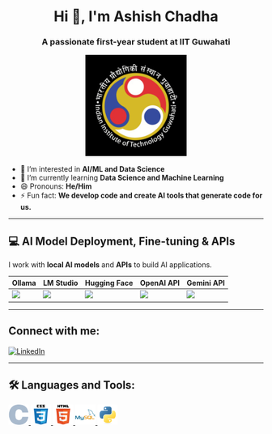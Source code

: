 <h1 align="center">Hi 👋, I'm Ashish Chadha</h1>
<h3 align="center">A passionate first-year student at IIT Guwahati</h3>

<p align="center">
  <img src="iitg.jpg" alt="IIT Guwahati Logo" width="200" height="200" />
</p>

- 👀 I’m interested in **AI/ML and Data Science**  
- 🌱 I’m currently learning **Data Science and Machine Learning**  
- 😄 Pronouns: **He/Him**  
- ⚡ Fun fact: **We develop code and create AI tools that generate code for us.**  

---

## **💻 AI Model Deployment, Fine-tuning & APIs**  
I work with **local AI models** and **APIs** to build AI applications.  

| Ollama | LM Studio | Hugging Face | OpenAI API | Gemini API |  
|--------|----------|--------------|------------|------------|  
| <a href="https://ollama.com/" target="_blank"><img src="https://miro.medium.com/v2/resize:fit:500/1*8xvg7T-wPBrq_9O-Bxnv3w.png" width="100"></a> | <a href="https://lmstudio.ai/" target="_blank"><img src="https://lmstudio.ai/_next/image?url=%2F_next%2Fstatic%2Fmedia%2Flogo-192x192.3a60873f.png&w=384&q=75" width="100"></a> | <a href="https://huggingface.co/" target="_blank"><img src="https://huggingface.co/front/assets/huggingface_logo-noborder.svg" width="100"></a> | <a href="https://platform.openai.com/" target="_blank"><img src="https://s.yimg.com/ny/api/res/1.2/L3CgXydOaEfzQ2ATBeWj6w--/YXBwaWQ9aGlnaGxhbmRlcjt3PTk2MDtoPTYwMDtjZj13ZWJw/https://s.yimg.com/os/creatr-uploaded-images/2024-09/134ac7a0-781c-11ef-b77d-5a20370cf8b7" width="100"></a> | <a href="https://ai.google.dev/" target="_blank"><img src="https://encrypted-tbn0.gstatic.com/images?q=tbn:ANd9GcQvLBpSw3kWG6SFC5mQuTyMezAz0pBBzXTvYg&s" width="100"></a> |

---

## **Connect with me:**  
<p align="left">
  <a href="https://www.linkedin.com/in/ashish-chadha-%F0%9F%87%AE%F0%9F%87%B3-288380322/" target="blank">
    <img align="center" src="https://raw.githubusercontent.com/rahuldkjain/github-profile-readme-generator/master/src/images/icons/Social/linked-in-alt.svg" alt="LinkedIn" height="30" width="40" />
  </a>
</p>

---

## **🛠️ Languages and Tools:**  
<p align="left"> 
  <a href="https://www.cprogramming.com/" target="_blank" rel="noreferrer"> 
    <img src="https://raw.githubusercontent.com/devicons/devicon/master/icons/c/c-original.svg" alt="c" width="40" height="40"/> 
  </a> 
  <a href="https://www.w3schools.com/css/" target="_blank" rel="noreferrer"> 
    <img src="https://raw.githubusercontent.com/devicons/devicon/master/icons/css3/css3-original-wordmark.svg" alt="css3" width="40" height="40"/> 
  </a> 
  <a href="https://www.w3.org/html/" target="_blank" rel="noreferrer"> 
    <img src="https://raw.githubusercontent.com/devicons/devicon/master/icons/html5/html5-original-wordmark.svg" alt="html5" width="40" height="40"/> 
  </a> 
  <a href="https://www.mysql.com/" target="_blank" rel="noreferrer"> 
    <img src="https://raw.githubusercontent.com/devicons/devicon/master/icons/mysql/mysql-original-wordmark.svg" alt="mysql" width="40" height="40"/> 
  </a> 
  <a href="https://www.python.org" target="_blank" rel="noreferrer"> 
    <img src="https://raw.githubusercontent.com/devicons/devicon/master/icons/python/python-original.svg" alt="python" width="40" height="40"/> 
  </a> 
</p>

<!---
AshChadha-iitg/AshChadha-iitg is a ✨ special ✨ repository because its `README.md` (this file) appears on your GitHub profile.
You can click the Preview link to take a look at your changes.
--->
<!---
AshChadha-iitg/AshChadha-iitg is a ✨ special ✨ repository because its `README.md` (this file) appears on your GitHub profile.
You can click the Preview link to take a look at your changes.
--->
<!---
AshChadha-iitg/AshChadha-iitg is a ✨ special ✨ repository because its `README.md` (this file) appears on your GitHub profile.
You can click the Preview link to take a look at your changes.
--->
